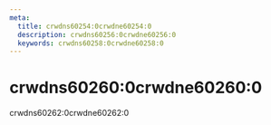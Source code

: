 ```yaml
---
meta:
  title: crwdns60254:0crwdne60254:0
  description: crwdns60256:0crwdne60256:0
  keywords: crwdns60258:0crwdne60258:0
---
```


# crwdns60260:0crwdne60260:0
crwdns60262:0crwdne60262:0

<entry-ad />

<doc-footer />
